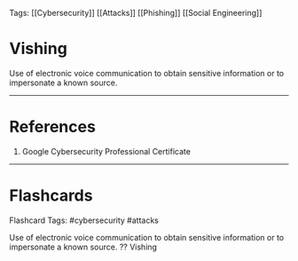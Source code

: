 Tags: [[Cybersecurity]] [[Attacks]] [[Phishing]] [[Social Engineering]]
# Vishing

Use of electronic voice communication to obtain sensitive information or to impersonate a known source.

---
# References

1. Google Cybersecurity Professional Certificate

---
# Flashcards

Flashcard Tags: #cybersecurity #attacks 

Use of electronic voice communication to obtain sensitive information or to impersonate a known source.
??
Vishing
<!--SR:!2024-04-29,4,270!2024-04-29,4,270-->